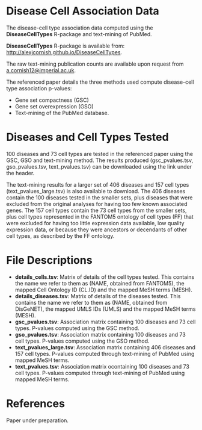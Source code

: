 Disease Cell Association Data
===

The disease-cell type association data computed using the **DiseaseCellTypes** R-package and text-mining of PubMed. 

**DiseaseCellTypes** R-package is available from: http://alexjcornish.github.io/DiseaseCellTypes.

The raw text-mining publication counts are available upon request from a.cornish12@imperial.ac.uk.

The referenced paper details the three methods used compute disease-cell type association p-values:
- Gene set compactness (GSC)
- Gene set overexpression (GSO)
- Text-mining of the PubMed database. 


Diseases and Cell Types Tested
===========

100 diseases and 73 cell types are tested  in the referenced paper using the GSC, GSO and text-mining method. The results produced (gsc_pvalues.tsv, gso_pvalues.tsv, text_pvalues.tsv) can be downloaded using the link under the header. 

The text-mining results for a larger set of 406 diseases and 157 cell types (text_pvalues_large.tsv) is also available to download. The 406 diseases contain the 100 diseases tested in the smaller sets, plus diseases that were excluded from the original analyses for having too few known associated genes. The 157 cell types contain the 73 cell types from the smaller sets, plus cell types represented in the FANTOM5 ontology of cell types (FF) that were excluded for having too little expression data available, low quality expression data, or because they were ancestors or decendants of other cell types, as described by the FF ontology. 


File Descriptions
===========

- **details_cells.tsv**: Matrix of details of the cell types tested. This contains the name we refer to them as (NAME, obtained from FANTOM5), the mapped Cell Ontology ID (CL.ID) and the mapped MeSH terms (MESH). 
- **details_diseases.tsv**: Matrix of details of the diseases tested. This contains the name we refer to them as (NAME, obtained from DisGeNET), the mapped UMLS IDs (UMLS) and the mapped MeSH terms (MESH). 
- **gsc_pvalues.tsv**: Association matrix containing 100 diseases and 73 cell types. P-values computed using the GSC method. 
- **gso_pvalues.tsv**: Association matrix containing 100 diseases and 73 cell types. P-values computed using the GSO method. 
- **text_pvalues_large.tsv**: Association matrix containing 406 diseases and 157 cell types. P-values computed through text-mining of PubMed using mapped MeSH terms.
- **text_pvalues.tsv**: Association matrix ocontaining 100 diseases and 73 cell types. P-values computed through text-mining of PubMed using mapped MeSH terms.


References
===========

Paper under preparation.
